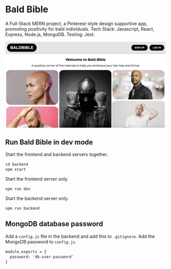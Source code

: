# Bald Bible

A Full-Stack MERN project, a Pinterest-style design supportive app, promoting positivity for bald individuals. Tech Stack: Javascript, React, Express, Node.js, MongoDB. Testing: Jest.

![Image Description](https://github.com/Elyzavetka/Bald-Bible/blob/main/Screenshot%202024-03-02%20at%2013.09.18.png)

## Run Bald Bible in dev mode
Start the frontend and backend servers together.
```
cd backend
npm start
```
Start the frontend server only.
```
npm run dev
```
Start the backend server only.
```
npm run backend
```

## MongoDB database password
Add a `config.js` file in the backend and add this to `.gitignore`.
Add the MongoDB password to `config.js`.
```
module.exports = {
  password: 'db-user-password' 
} 
```
